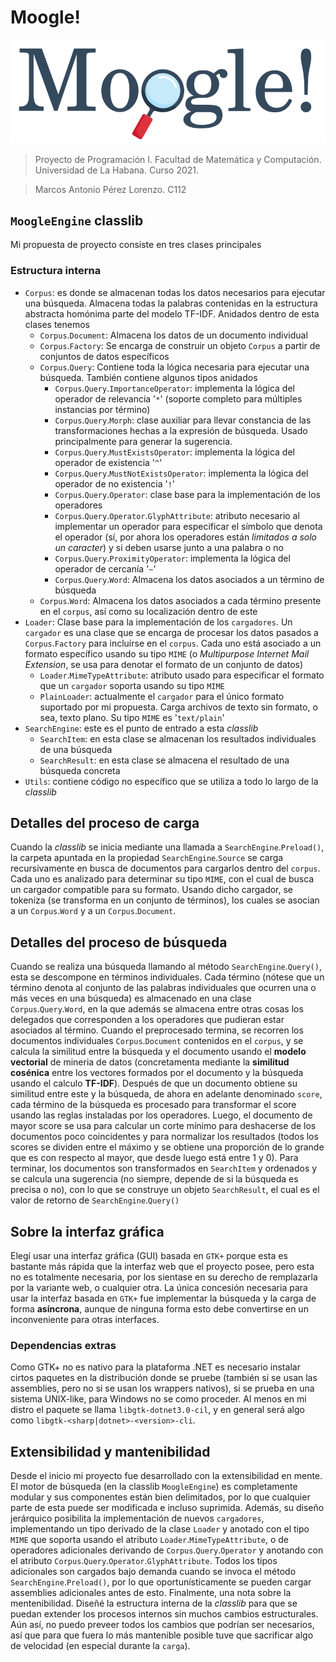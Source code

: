 # Moogle!

![](MoogleServer/Resources/Svg/org.hck.moogle.svg)

> Proyecto de Programación I. Facultad de Matemática y Computación. Universidad de La Habana. Curso 2021.

> Marcos Antonio Pérez Lorenzo. C112

## `MoogleEngine` classlib

Mi propuesta de proyecto consiste en tres clases principales

### Estructura interna

- `Corpus`: es donde se almacenan todas los datos necesarios para ejecutar una búsqueda. Almacena todas la palabras contenidas en la estructura abstracta homónima parte del modelo TF-IDF. Anidados dentro de esta clases tenemos
  - `Corpus`.`Document`: Almacena los datos de un documento individual
  - `Corpus`.`Factory`: Se encarga de construir un objeto `Corpus` a partir de conjuntos de datos específicos
  - `Corpus`.`Query`: Contiene toda la lógica necesaria para ejecutar una búsqueda. También contiene algunos tipos anidados
    - `Corpus`.`Query`.`ImportanceOperator`: implementa la lógica del operador de relevancia '`*`' (soporte completo para múltiples instancias por término)
    - `Corpus`.`Query`.`Morph`: clase auxiliar para llevar constancia de las transformaciones hechas a la expresión de búsqueda. Usado principalmente para generar la sugerencia.
    - `Corpus`.`Query`.`MustExistsOperator`: implementa la lógica del operador de existencia '`^`'
    - `Corpus`.`Query`.`MustNotExistsOperator`: implementa la lógica del operador de no existencia '`!`'
    - `Corpus`.`Query`.`Operator`: clase base para la implementación de los operadores
    - `Corpus`.`Query`.`Operator`.`GlyphAttribute`: atributo necesario al implementar un operador para especificar el símbolo que denota el operador (sí, por ahora los operadores están *limitados a solo un caracter*) y si deben usarse junto a una palabra o no
    - `Corpus`.`Query`.`ProximityOperator`: implementa la lógica del operador de cercanía '`~`'
    - `Corpus`.`Query`.`Word`: Almacena los datos asociados a un término de búsqueda
  - `Corpus`.`Word`: Almacena los datos asociados a cada término presente en el `corpus`, así como su localización dentro de este
- `Loader`: Clase base para la implementación de los `cargadores`. Un `cargador` es una clase que se encarga de procesar los datos pasados a `Corpus`.`Factory` para incluírse en el `corpus`. Cada uno está asociado a un formato específico usando su tipo `MIME` (o *Multipurpose Internet Mail Extension*, se usa para denotar el formato de un conjunto de datos)
  - `Loader`.`MimeTypeAttribute`: atributo usado para especificar el formato que un `cargador` soporta usando su tipo `MIME`
  - `PlainLoader`: actualmente el `cargador` para el único formato suportado por mi propuesta. Carga archivos de texto sin formato, o sea, texto plano. Su tipo `MIME` es '`text/plain`'
- `SearchEngine`: este es el punto de entrado a esta *classlib*
  - `SearchItem`: en esta clase se almacenan los resultados individuales de una búsqueda
  - `SearchResult`: en esta clase se almacena el resultado de una búsqueda concreta
- `Utils`: contiene código no específico que se utiliza a todo lo largo de la *classlib*

## Detalles del proceso de carga

Cuando la *classlib* se inicia mediante una llamada a `SearchEngine`.`Preload()`, la carpeta apuntada en la propiedad `SearchEngine`.`Source` se carga recursivamente en busca de documentos para cargarlos dentro del `corpus`. Cada uno es analizado para determinar su tipo `MIME`, con el cual de busca un cargador compatible para su formato. Usando dicho cargador, se tokeniza (se transforma en un conjunto de términos), los cuales se asocian a un `Corpus`.`Word` y a un `Corpus`.`Document`.

## Detalles del proceso de búsqueda

Cuando se realiza una búsqueda llamando al método `SearchEngine`.`Query()`, esta se descompone en términos individuales. Cada término (nótese que un término denota al conjunto de las palabras individuales que ocurren una o más veces en una búsqueda) es almacenado en una clase `Corpus`.`Query`.`Word`, en la que además se almacena entre otras cosas los delegados que corresponden a los operadores que pudieran estar asociados al término. Cuando el preprocesado termina, se recorren los documentos individuales `Corpus`.`Document` contenidos en el `corpus`, y se calcula la similitud entre la búsqueda y el documento usando el **modelo vectorial** de mineria de datos (concretamenta mediante la **similitud cosénica** entre los vectores formados por el documento y la búsqueda usando el calculo **TF-IDF**). Después de que un documento obtiene su similitud entre este y la búsqueda, de ahora en adelante denominado `score`, cada término de la búsqueda es procesado para transformar el score usando las reglas instaladas por los operadores. Luego, el documento de mayor score se usa para calcular un corte mínimo para deshacerse de los documentos poco coincidentes y para normalizar los resultados (todos los scores se dividen entre el máximo y se obtiene una proporción de lo grande que es con respecto al mayor, que desde luego está entre 1 y 0). Para terminar, los documentos son transformados en `SearchItem` y ordenados y se calcula una sugerencia (no siempre, depende de si la búsqueda es precisa o no), con lo que se construye un objeto `SearchResult`, el cual es el valor de retorno de `SearchEngine`.`Query()`

## Sobre la interfaz gráfica

Elegí usar una interfaz gráfica (GUI) basada en `GTK+` porque esta es bastante más rápida que la interfaz web que el proyecto posee, pero esta no es totalmente necesaria, por los sientase en su derecho de remplazarla por la variante web, o cualquier otra. La única concesión necesaria para usar la interfaz basada en `GTK+` fue implementar la búsqueda y la carga de forma **asíncrona**, aunque de ninguna forma esto debe convertirse en un inconveniente para otras interfaces.

### Dependencias extras

Como GTK+ no es nativo para la plataforma .NET es necesario instalar cirtos paquetes en la distribución donde se pruebe (también si se usan las assemblies, pero no si se usan los wrappers nativos), si se prueba en una sistema UNIX-like, para Windows no se como proceder. Al menos en mi distro el paquete se llama `libgtk-dotnet3.0-cil`, y en general será algo como `libgtk-<sharp|dotnet>-<version>-cli`.

## Extensibilidad y mantenibilidad

Desde el inicio mi proyecto fue desarrollado con la extensibilidad en mente. El motor de búsqueda (en la classlib `MoogleEngine`) es completamente modular y sus componentes están bien delimitados, por lo que cualquier parte de esta puede ser modificada e incluso suprimida. Además, su diseño jerárquico posibilita la implementación de nuevos `cargadores`, implementando un tipo derivado de la clase `Loader` y anotado con el tipo `MIME` que soporta usando el atributo `Loader`.`MimeTypeAttribute`, o de operadores adicionales derivando de `Corpus`.`Query`.`Operator` y anotando con el atributo `Corpus`.`Query`.`Operator`.`GlyphAttribute`.
Todos los tipos adicionales son cargados bajo demanda cuando se invoca el método `SearchEngine`.`Preload()`, por lo que oportunísticamente se pueden cargar assemblies adicionales antes de esto.
Finalmente, una nota sobre la mentenibilidad. Diseñé la estructura interna de la *classlib* para que se puedan extender los procesos internos sin muchos cambios estructurales. Aún así, no puedo preveer todos los cambios que podrían ser necesarios, así que para que fuera lo más mantenible posible tuve que sacrificar algo de velocidad (en especial durante la `carga`).
